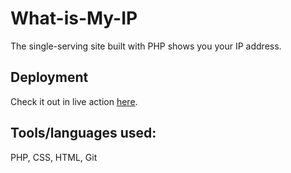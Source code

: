 # What-is-My-IP

The single-serving site built with PHP shows you your IP address.


## Deployment

Check it out in live action [here](https://thawing-falls-85173.herokuapp.com/whatismyip.php).


## Tools/languages used:  

PHP, CSS, HTML, Git
